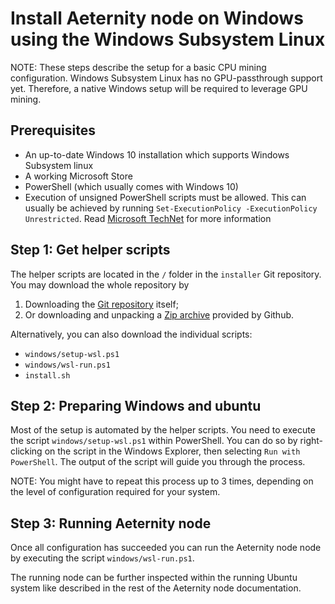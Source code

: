 # Install Aeternity node on Windows using the Windows Subsystem Linux

NOTE: These steps describe the setup for a basic CPU mining configuration.
      Windows Subsystem Linux has no GPU-passthrough support yet. Therefore,
      a native Windows setup will be required to leverage GPU mining.

## Prerequisites

- An up-to-date Windows 10 installation which supports Windows Subsystem linux
- A working Microsoft Store
- PowerShell (which usually comes with Windows 10)
- Execution of unsigned PowerShell scripts must be allowed.
  This can usually be achieved by running `Set-ExecutionPolicy -ExecutionPolicy Unrestricted`.
  Read [Microsoft TechNet](https://technet.microsoft.com/en-us/library/bb613481.aspx)
  for more information

## Step 1: Get helper scripts

The helper scripts are located in the `/` folder in the `installer` Git repository.
You may download the whole repository by

1. Downloading the [Git repository](https://github.com/aeternity/installer) itself;
2. Or downloading and unpacking a
   [Zip archive](https://github.com/aeternity/installer/archive/master.zip)
   provided by Github.

Alternatively, you can also download the individual scripts:

- `windows/setup-wsl.ps1`
- `windows/wsl-run.ps1`
- `install.sh`

## Step 2: Preparing Windows and ubuntu

Most of the setup is automated by the helper scripts. You need to execute the
script `windows/setup-wsl.ps1` within PowerShell. You can
do so by right-clicking on the script in the Windows Explorer, then selecting
`Run with PowerShell`. The output of the script will guide you through the
process.

NOTE: You might have to repeat this process up to 3 times, depending on the
      level of configuration required for your system.

## Step 3: Running Aeternity node

Once all configuration has succeeded you can run the Aeternity node node by executing
the script `windows/wsl-run.ps1`.

The running node can be further inspected within the running Ubuntu system like
described in the rest of the Aeternity node documentation.
